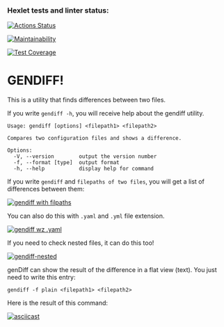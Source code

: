 ### Hexlet tests and linter status:
[![Actions Status](https://github.com/1aS5i-dekYon/frontend-project-46/actions/workflows/hexlet-check.yml/badge.svg)](https://github.com/1aS5i-dekYon/frontend-project-46/actions)

[![Maintainability](https://api.codeclimate.com/v1/badges/56d7c39feabb867cbe17/maintainability)](https://codeclimate.com/github/1aS5i-dekYon/frontend-project-46/maintainability)

[![Test Coverage](https://api.codeclimate.com/v1/badges/56d7c39feabb867cbe17/test_coverage)](https://codeclimate.com/github/1aS5i-dekYon/frontend-project-46/test_coverage)


# GENDIFF!
This is a utility that finds differences between two files.

If you write `gendiff -h`, you will receive help about the gendiff utility.

```
Usage: gendiff [options] <filepath1> <filepath2>

Compares two configuration files and shows a difference.

Options:
  -V, --version        output the version number
  -f, --format [type]  output format
  -h, --help           display help for command
```

If you write `gendiff` and `filepaths of two files`,  you will get a list of differences between them:

[![gendiff with filpaths](https://asciinema.org/a/3cRvnNoajW55RCmEKskJuAri5.svg)](https://asciinema.org/a/3cRvnNoajW55RCmEKskJuAri5)

You can also do this with `.yaml` and `.yml` file extension.

[![gendiff wz .yaml](https://asciinema.org/a/vqLONXr9AgkWfdmrXLIBDZo5V.svg)](https://asciinema.org/a/vqLONXr9AgkWfdmrXLIBDZo5V)

If you need to check nested files, it can do this too!

[![gendiff-nested](https://asciinema.org/a/xf3K59KGWIdBuUJyxgMuFECVB.svg)](https://asciinema.org/a/xf3K59KGWIdBuUJyxgMuFECVB)

genDiff can show the result of the difference in a flat view (text). You just need to write this entry:

```
gendiff -f plain <filepath1> <filepath2>
```

Here is the result of this command:

[![asciicast](https://asciinema.org/a/iLil0qN1NKGwrJsiRwiJWCG1t.svg)](https://asciinema.org/a/iLil0qN1NKGwrJsiRwiJWCG1t)